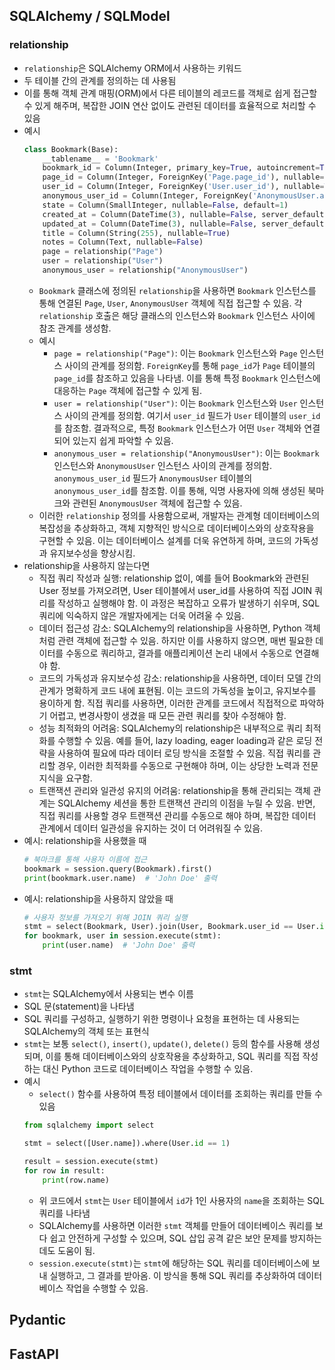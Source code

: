 ## SQLAlchemy / SQLModel

### relationship
- `relationship`은 SQLAlchemy ORM에서 사용하는 키워드
- 두 테이블 간의 관계를 정의하는 데 사용됨
- 이를 통해 객체 관계 매핑(ORM)에서 다른 테이블의 레코드를 객체로 쉽게 접근할 수 있게 해주며, 복잡한 JOIN 연산 없이도 관련된 데이터를 효율적으로 처리할 수 있음
- 예시
    ```python
    class Bookmark(Base):
        __tablename__ = 'Bookmark'
        bookmark_id = Column(Integer, primary_key=True, autoincrement=True)
        page_id = Column(Integer, ForeignKey('Page.page_id'), nullable=False, default=0)
        user_id = Column(Integer, ForeignKey('User.user_id'), nullable=True, default=0)
        anonymous_user_id = Column(Integer, ForeignKey('AnonymousUser.anonymous_user_id'), nullable=True, default=0)
        state = Column(SmallInteger, nullable=False, default=1)
        created_at = Column(DateTime(3), nullable=False, server_default=func.current_timestamp(3))
        updated_at = Column(DateTime(3), nullable=False, server_default=func.current_timestamp(3), onupdate=func.current_timestamp(3))
        title = Column(String(255), nullable=True)
        notes = Column(Text, nullable=False)
        page = relationship("Page")
        user = relationship("User")
        anonymous_user = relationship("AnonymousUser")
    ```
    - `Bookmark` 클래스에 정의된 `relationship`을 사용하면 `Bookmark` 인스턴스를 통해 연결된 `Page`, `User`, `AnonymousUser` 객체에 직접 접근할 수 있음. 각 `relationship` 호출은 해당 클래스의 인스턴스와 `Bookmark` 인스턴스 사이에 참조 관계를 생성함.
    - 예시
        - `page = relationship("Page")`: 이는 `Bookmark` 인스턴스와 `Page` 인스턴스 사이의 관계를 정의함. `ForeignKey`를 통해 `page_id`가 `Page` 테이블의 `page_id`를 참조하고 있음을 나타냄. 이를 통해 특정 `Bookmark` 인스턴스에 대응하는 `Page` 객체에 접근할 수 있게 됨.
        - `user = relationship("User")`: 이는 `Bookmark` 인스턴스와 `User` 인스턴스 사이의 관계를 정의함. 여기서 `user_id` 필드가 `User` 테이블의 `user_id`를 참조함. 결과적으로, 특정 `Bookmark` 인스턴스가 어떤 `User` 객체와 연결되어 있는지 쉽게 파악할 수 있음.
        - `anonymous_user = relationship("AnonymousUser")`: 이는 `Bookmark` 인스턴스와 `AnonymousUser` 인스턴스 사이의 관계를 정의함. `anonymous_user_id` 필드가 `AnonymousUser` 테이블의 `anonymous_user_id`를 참조함. 이를 통해, 익명 사용자에 의해 생성된 북마크와 관련된 `AnonymousUser` 객체에 접근할 수 있음.
    - 이러한 `relationship` 정의를 사용함으로써, 개발자는 관계형 데이터베이스의 복잡성을 추상화하고, 객체 지향적인 방식으로 데이터베이스와의 상호작용을 구현할 수 있음. 이는 데이터베이스 설계를 더욱 유연하게 하며, 코드의 가독성과 유지보수성을 향상시킴.
- relationship을 사용하지 않는다면
    - 직접 쿼리 작성과 실행: relationship 없이, 예를 들어 Bookmark와 관련된 User 정보를 가져오려면, User 테이블에서 user_id를 사용하여 직접 JOIN 쿼리를 작성하고 실행해야 함. 이 과정은 복잡하고 오류가 발생하기 쉬우며, SQL 쿼리에 익숙하지 않은 개발자에게는 더욱 어려울 수 있음.
    - 데이터 접근성 감소: SQLAlchemy의 relationship을 사용하면, Python 객체처럼 관련 객체에 접근할 수 있음. 하지만 이를 사용하지 않으면, 매번 필요한 데이터를 수동으로 쿼리하고, 결과를 애플리케이션 논리 내에서 수동으로 연결해야 함.
    - 코드의 가독성과 유지보수성 감소: relationship을 사용하면, 데이터 모델 간의 관계가 명확하게 코드 내에 표현됨. 이는 코드의 가독성을 높이고, 유지보수를 용이하게 함. 직접 쿼리를 사용하면, 이러한 관계를 코드에서 직접적으로 파악하기 어렵고, 변경사항이 생겼을 때 모든 관련 쿼리를 찾아 수정해야 함.
    - 성능 최적화의 어려움: SQLAlchemy의 relationship은 내부적으로 쿼리 최적화를 수행할 수 있음. 예를 들어, lazy loading, eager loading과 같은 로딩 전략을 사용하여 필요에 따라 데이터 로딩 방식을 조절할 수 있음. 직접 쿼리를 관리할 경우, 이러한 최적화를 수동으로 구현해야 하며, 이는 상당한 노력과 전문 지식을 요구함.
    - 트랜잭션 관리와 일관성 유지의 어려움: relationship을 통해 관리되는 객체 관계는 SQLAlchemy 세션을 통한 트랜잭션 관리의 이점을 누릴 수 있음. 반면, 직접 쿼리를 사용할 경우 트랜잭션 관리를 수동으로 해야 하며, 복잡한 데이터 관계에서 데이터 일관성을 유지하는 것이 더 어려워질 수 있음.
- 예시: relationship을 사용했을 때
    ```python
    # 북마크를 통해 사용자 이름에 접근
    bookmark = session.query(Bookmark).first()
    print(bookmark.user.name)  # 'John Doe' 출력
    ```
- 예시: relationship을 사용하지 않았을 때
    ```python
    # 사용자 정보를 가져오기 위해 JOIN 쿼리 실행
    stmt = select(Bookmark, User).join(User, Bookmark.user_id == User.id).limit(1)
    for bookmark, user in session.execute(stmt):
        print(user.name)  # 'John Doe' 출력
    ````

### stmt
- `stmt`는 SQLAlchemy에서 사용되는 변수 이름
- SQL 문(statement)을 나타냄
- SQL 쿼리를 구성하고, 실행하기 위한 명령이나 요청을 표현하는 데 사용되는 SQLAlchemy의 객체 또는 표현식
- `stmt`는 보통 `select()`, `insert()`, `update()`, `delete()` 등의 함수를 사용해 생성되며, 이를 통해 데이터베이스와의 상호작용을 추상화하고, SQL 쿼리를 직접 작성하는 대신 Python 코드로 데이터베이스 작업을 수행할 수 있음.
- 예시
    - `select()` 함수를 사용하여 특정 테이블에서 데이터를 조회하는 쿼리를 만들 수 있음
    ```python
    from sqlalchemy import select

    stmt = select([User.name]).where(User.id == 1)

    result = session.execute(stmt)
    for row in result:
        print(row.name)
    ```
    - 위 코드에서 `stmt`는 `User` 테이블에서 `id`가 1인 사용자의 `name`을 조회하는 SQL 쿼리를 나타냄
    - SQLAlchemy를 사용하면 이러한 `stmt` 객체를 만들어 데이터베이스 쿼리를 보다 쉽고 안전하게 구성할 수 있으며, SQL 삽입 공격 같은 보안 문제를 방지하는 데도 도움이 됨.
    - `session.execute(stmt)`는 `stmt`에 해당하는 SQL 쿼리를 데이터베이스에 보내 실행하고, 그 결과를 받아옴. 이 방식을 통해 SQL 쿼리를 추상화하여 데이터베이스 작업을 수행할 수 있음.

## Pydantic

## FastAPI


